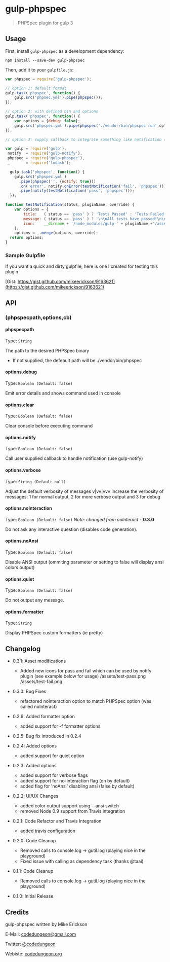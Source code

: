 # gulp-phpspec
> PHPSpec plugin for gulp 3

## Usage

First, install `gulp-phpspec` as a development dependency:

```shell
npm install --save-dev gulp-phpspec
```

Then, add it to your `gulpfile.js`:

```javascript
var phpspec = require('gulp-phpspec');

// option 1: default format
gulp.task('phpspec', function() {
	gulp.src('phpsec.yml').pipe(phpspec());
});

// option 2: with defined bin and options
gulp.task('phpspec', function() {
	var options = {debug: false};
	gulp.src('phpspec.yml').pipe(phpspec('./vendor/bin/phpspec run',options));
});

// option 3: supply callback to integrate something like notification (using gulp-notify)

var gulp = require('gulp'),
 notify  = require('gulp-notify'),
 phpspec = require('gulp-phpspec'),
 _       = require('lodash');

  gulp.task('phpspec', function() {
    gulp.src('phpspec.yml')
      .pipe(phpspec('', {notify: true}))
      .on('error', notify.onError(testNotification('fail', 'phpspec')))
      .pipe(notify(testNotification('pass', 'phpspec')));
  });

function testNotification(status, pluginName, override) {
	var options = {
		title:   ( status == 'pass' ) ? 'Tests Passed' : 'Tests Failed',
		message: ( status == 'pass' ) ? '\n\nAll tests have passed!\n\n' : '\n\nOne or more tests failed...\n\n',
		icon:    __dirname + '/node_modules/gulp-' + pluginName +'/assets/test-' + status + '.png'
	};
	options = _.merge(options, override);
  return options;
}

```

### Sample Gulpfile

If you want a quick and dirty gulpfile, here is one I created for testing this plugin

[Gist: https://gist.github.com/mikeerickson/9163621](https://gist.github.com/mikeerickson/9163621)


## API

### (phpspecpath,options,cb)

#### phpspecpath

Type: `String`

The path to the desired PHPSpec binary
- If not supplied, the defeault path will be ./vendor/bin/phpspec

#### options.debug
Type: `Boolean (Default: false)`

Emit error details and shows command used in console

#### options.clear
Type: `Boolean (Default: false)`

Clear console before executing command


#### options.notify
Type: `Boolean (Default: false)`

Call user supplied callback to handle notification (use gulp-notify)

#### options.verbose
Type: `String (Default null)`

Adjust the default verbosity of messages
v|vv|vvv Increase the verbosity of messages: 1 for normal output, 2 for more verbose output and 3 for debug

#### options.noInteraction
Type: `Boolean (Default: false)`
*Note: changed from noInteract -* __0.3.0__

Do not ask any interactive question (disables code generation).

#### options.noAnsi
Type: `Boolean (Default: false)`

Disable ANSI output (ommiting parameter or setting to false will display ansi colors output)

#### options.quiet
Type: `Boolean (Default: false)`

Do not output any message.

#### options.formatter
Type: `String`

Display PHPSpec custom formatters (ie pretty)


## Changelog

- 0.3.1: Asset modifications
    - Added new icons for pass and fail which can be used by notify plugin (see example below for usage)
      /assets/test-pass.png
      /assets/test-fail.png
    
- 0.3.0: Bug Fixes
  - refactored noInteraction option to match PHPSpec option (was called noInteract)

- 0.2.6: Added formatter option
  - added support for -f formatter options

- 0.2.5: Bug fix introduced in 0.2.4

- 0.2.4: Added options
    - added support for quiet option

- 0.2.3: Added options
    - added support for verbose flags
    - added support for no-interaction flag (on by default)
    - added flag for 'noAnsi' disabling ansi (false by default)

- 0.2.2: UI/UX Changes
    - added color output support using --ansi switch
    - removed Node 0.9 support from Travis integration

- 0.2.1: Code Refactor and Travis Integration
    - added travis configuration

- 0.2.0: Code Cleanup
    - Removed calls to console.log -> gutil.log (playing nice in the playground)
    - Fixed issue with calling as dependency task (thanks @taai)

- 0.1.1: Code Cleanup
    - Removed calls to console.log -> gutil.log (playing nice in the playground)

- 0.1.0: Initial Release

## Credits

gulp-phpspec written by Mike Erickson

E-Mail: [codedungeon@gmail.com](mailto:codedungeon@gmail.com)

Twitter: [@codedungeon](http://twitter.com/codedungeon)

Webiste: [codedungeon.org](http://codedungeon.org)